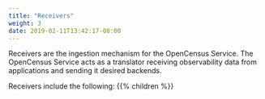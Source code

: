 ```yaml
---
title: "Receivers"
weight: 3
date: 2019-02-11T13:42:17-08:00
---
```


Receivers are the ingestion mechanism for the OpenCensus Service. The
OpenCensus Service acts as a translator receiving observability data from
applications and sending it desired backends.

Receivers include the following:
{{% children %}}
